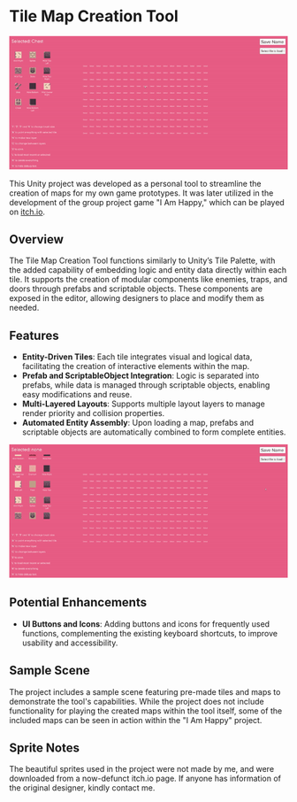 # Tile Map Creation Tool

![Map Creation Tool Heart Demonstration](./READMEAssets/MapCreationToolDemonstration_Heart.gif)

This Unity project was developed as a personal tool to streamline the creation of maps for my own game prototypes. It was later utilized in the development of the group project game "I Am Happy," which can be played on [itch.io](https://salomes-crescent.itch.io/i-am-happy).

## Overview

The Tile Map Creation Tool functions similarly to Unity’s Tile Palette, with the added capability of embedding logic and entity data directly within each tile. It supports the creation of modular components like enemies, traps, and doors through prefabs and scriptable objects. These components are exposed in the editor, allowing designers to place and modify them as needed.

## Features

- **Entity-Driven Tiles**: Each tile integrates visual and logical data, facilitating the creation of interactive elements within the map.
- **Prefab and ScriptableObject Integration**: Logic is separated into prefabs, while data is managed through scriptable objects, enabling easy modifications and reuse.
- **Multi-Layered Layouts**: Supports multiple layout layers to manage render priority and collision properties.
- **Automated Entity Assembly**: Upon loading a map, prefabs and scriptable objects are automatically combined to form complete entities.

![Map Creation Tool Loading Demonstration](./READMEAssets/MapCreationToolDemonstration_Loading.gif)

## Potential Enhancements

- **UI Buttons and Icons**: Adding buttons and icons for frequently used functions, complementing the existing keyboard shortcuts, to improve usability and accessibility.

## Sample Scene

The project includes a sample scene featuring pre-made tiles and maps to demonstrate the tool's capabilities. While the project does not include functionality for playing the created maps within the tool itself, some of the included maps can be seen in action within the "I Am Happy" project.

## Sprite Notes

The beautiful sprites used in the project were not made by me, and were downloaded from a now-defunct itch.io page. If anyone has information of the original designer, kindly contact me.